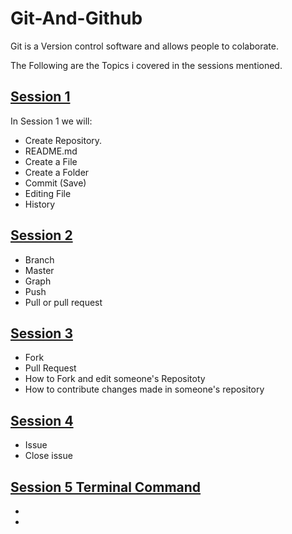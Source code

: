# Git-And-Github
Git is a Version control software and allows people to colaborate.

The Following are the Topics i covered in the sessions mentioned.
## [Session 1]()
In Session 1 we will:
* Create Repository.
* README.md
* Create a File
* Create a Folder
* Commit (Save)
* Editing File
* History
## [Session 2]()
* Branch
* Master
* Graph
* Push
* Pull or pull request
## [Session 3]()
* Fork
* Pull Request
* How to Fork and edit someone's Repositoty
* How to contribute changes made in someone's repository
## [Session 4]()
* Issue
* Close issue
## [Session 5 Terminal Command]()
* 
* 

